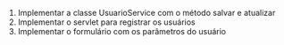 1. Implementar a classe UsuarioService com o método salvar e atualizar
2. Implementar o servlet para registrar os usuários
3. Implementar o formulário com os parâmetros do usuário
